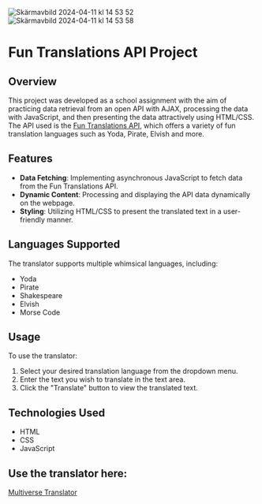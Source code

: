 
![Skärmavbild 2024-04-11 kl  14 53 52](https://github.com/billiswruce/multiverse-translator/assets/98770226/1b8d54a3-836d-43ad-8377-d338695d0cf8)
![Skärmavbild 2024-04-11 kl  14 53 58](https://github.com/billiswruce/multiverse-translator/assets/98770226/97b3de4d-3c28-4ec8-9cd1-365687948461)

# Fun Translations API Project

## Overview

This project was developed as a school assignment with the aim of practicing data retrieval from an open API with AJAX, processing the data with JavaScript, and then presenting the data attractively using HTML/CSS. The API used is the [Fun Translations API](https://funtranslations.com/api/), which offers a variety of fun translation languages such as Yoda, Pirate, Elvish and more.

## Features

- **Data Fetching**: Implementing asynchronous JavaScript to fetch data from the Fun Translations API.
- **Dynamic Content**: Processing and displaying the API data dynamically on the webpage.
- **Styling**: Utilizing HTML/CSS to present the translated text in a user-friendly manner.

## Languages Supported

The translator supports multiple whimsical languages, including:
- Yoda
- Pirate
- Shakespeare
- Elvish
- Morse Code

## Usage

To use the translator:
1. Select your desired translation language from the dropdown menu.
2. Enter the text you wish to translate in the text area.
3. Click the "Translate" button to view the translated text.

## Technologies Used

- HTML
- CSS
- JavaScript

## Use the translator here: 
[Multiverse Translator](https://funtranslations.com/api/)
